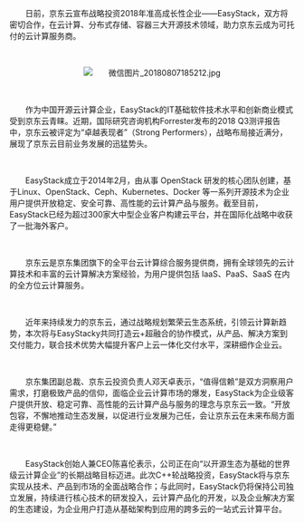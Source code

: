 <p style="text-indent: 2em;"><span style="text-indent: 2em;">日前，京东云宣布战略投资2018年准高成长性企业——EasyStack，双方将密切合作，在云计算、分布式存储、容器三大开源技术领域，助力京东云成为可托付的云计算服务商。</span></p><p style="text-indent: 2em;"><span style="text-indent: 2em;"><br/></span></p><p style="text-indent: 0em; text-align: center;"><span style="text-indent: 2em;"><img src="//img1.jcloudcs.com/cms/9cffd09a-ba84-44ef-aaff-460b4fcbc2a120180807190047.jpg" title="" alt="微信图片_20180807185212.jpg"/></span></p><p style="text-indent: 0em;"><span style="text-indent: 2em;"><br/></span></p><p style="text-indent: 2em;"><span style="text-indent: 2em;">作为中国开源云计算企业，EasyStack的IT基础软件技术水平和创新商业模式受到京东云青睐。近期，国际研究咨询机构Forrester发布的2018 Q3测评报告中，京东云被评定为“卓越表现者”（Strong Performers），战略布局接近满分，展现了京东云目前业务发展的迅猛势头。</span></p><p style="text-indent: 2em;"><span style="text-indent: 2em;"><br/></span></p><p style="text-indent: 2em;"><span style="text-indent: 2em;">EasyStack成立于2014年2月，由从事 OpenStack 研发的核心团队创建，基于Linux、OpenStack、Ceph、Kubernetes、Docker 等一系列开源技术为企业用户提供开放稳定、安全可靠、高性能的云计算产品与服务。截至目前，EasyStack已经为超过300家大中型企业客户构建云平台，并在国际化战略中收获了一批海外客户。</span></p><p style="text-indent: 2em;"><span style="text-indent: 2em;"><br/></span></p><p style="text-indent: 2em;"><span style="text-indent: 2em;">京东云是京东集团旗下的全平台云计算综合服务提供商，拥有全球领先的云计算技术和丰富的云计算解决方案经验，为用户提供包括 IaaS、PaaS、SaaS 在内的全方位云计算服务。</span></p><p style="text-indent: 2em;"><span style="text-indent: 2em;"><br/></span></p><p style="text-indent: 2em;"><span style="text-indent: 2em;">近年来持续发力的京东云，通过战略规划繁荣云生态系统，引领云计算新趋势，本次将与EasyStacky共同打造云+超融合的协作模式，从产品、解决方案到交付能力，联合技术优势大幅提升客户上云一体化交付水平，深耕细作企业云。</span></p><p style="text-indent: 2em;"><span style="text-indent: 2em;"><br/></span></p><p style="text-indent: 2em;"><span style="text-indent: 2em;">京东集团副总裁、京东云投资负责人邓天卓表示，“值得信赖”是双方洞察用户需求，打磨极致产品的信仰，面临企业云计算市场的爆发，EasyStack为企业级客户提供开放、稳定可靠、高性能的云计算产品与服务的理念与京东云一致。</span><span style="text-indent: 2em;">“开放包容，不懈地推动生态发展，以促进行业发展为己任，会让京东云在未来布局方面走得更稳健。”</span></p><p style="text-indent: 2em;"><span style="text-indent: 2em;"><br/></span></p><p style="text-indent: 2em;"><span style="text-indent: 2em;">EasyStack创始人兼CEO陈喜伦表示，公司正在向“以开源生态为基础的世界级云计算企业”的长期战略目标迈进。此次C++轮战略投资，EasyStack将与京东实现从技术、产品到市场的全面战略合作；与此同时，EasyStack仍将保持公司独立发展，持续进行核心技术的研发投入，云计算产品化的开发，以及企业解决方案的生态建设，为企业用户打造从基础架构到应用的跨多云的一站式云计算平台。</span></p>